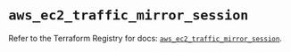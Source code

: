 # `aws_ec2_traffic_mirror_session`

Refer to the Terraform Registry for docs: [`aws_ec2_traffic_mirror_session`](https://registry.terraform.io/providers/hashicorp/aws/6.14.0/docs/resources/ec2_traffic_mirror_session).
